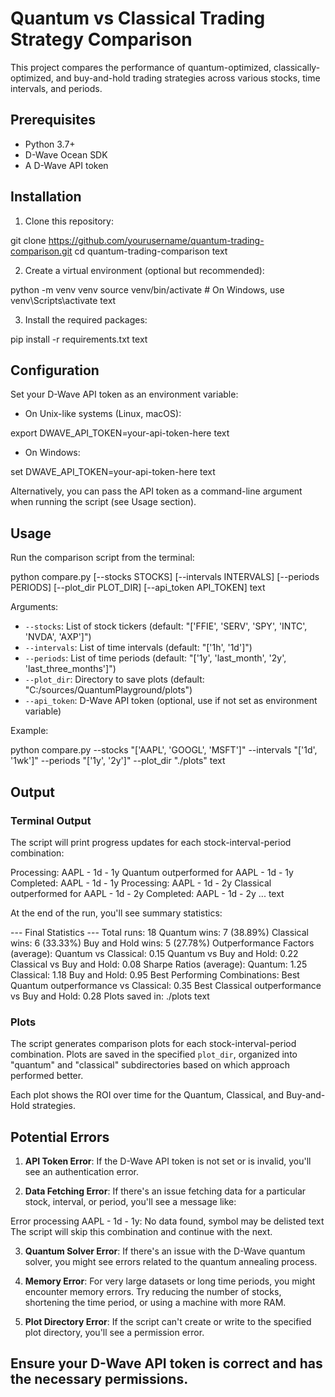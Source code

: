 # Quantum vs Classical Trading Strategy Comparison

This project compares the performance of quantum-optimized, classically-optimized, and buy-and-hold trading strategies across various stocks, time intervals, and periods.

## Prerequisites

- Python 3.7+
- D-Wave Ocean SDK
- A D-Wave API token

## Installation

1. Clone this repository:

git clone https://github.com/yourusername/quantum-trading-comparison.git
cd quantum-trading-comparison
text

2. Create a virtual environment (optional but recommended):

python -m venv venv
source venv/bin/activate # On Windows, use venv\Scripts\activate
text

3. Install the required packages:

pip install -r requirements.txt
text

## Configuration

Set your D-Wave API token as an environment variable:

- On Unix-like systems (Linux, macOS):

export DWAVE_API_TOKEN=your-api-token-here
text

- On Windows:

set DWAVE_API_TOKEN=your-api-token-here
text

Alternatively, you can pass the API token as a command-line argument when running the script (see Usage section).

## Usage

Run the comparison script from the terminal:


python compare.py [--stocks STOCKS] [--intervals INTERVALS] [--periods PERIODS] [--plot_dir PLOT_DIR] [--api_token API_TOKEN]
text

Arguments:
- `--stocks`: List of stock tickers (default: "['FFIE', 'SERV', 'SPY', 'INTC', 'NVDA', 'AXP']")
- `--intervals`: List of time intervals (default: "['1h', '1d']")
- `--periods`: List of time periods (default: "['1y', 'last_month', '2y', 'last_three_months']")
- `--plot_dir`: Directory to save plots (default: "C:/sources/QuantumPlayground/plots")
- `--api_token`: D-Wave API token (optional, use if not set as environment variable)

Example:

python compare.py --stocks "['AAPL', 'GOOGL', 'MSFT']" --intervals "['1d', '1wk']" --periods "['1y', '2y']" --plot_dir "./plots"
text

## Output

### Terminal Output

The script will print progress updates for each stock-interval-period combination:


Processing: AAPL - 1d - 1y
Quantum outperformed for AAPL - 1d - 1y
Completed: AAPL - 1d - 1y
Processing: AAPL - 1d - 2y
Classical outperformed for AAPL - 1d - 2y
Completed: AAPL - 1d - 2y
...
text

At the end of the run, you'll see summary statistics:


--- Final Statistics ---
Total runs: 18
Quantum wins: 7 (38.89%)
Classical wins: 6 (33.33%)
Buy and Hold wins: 5 (27.78%)
Outperformance Factors (average):
Quantum vs Classical: 0.15
Quantum vs Buy and Hold: 0.22
Classical vs Buy and Hold: 0.08
Sharpe Ratios (average):
Quantum: 1.25
Classical: 1.18
Buy and Hold: 0.95
Best Performing Combinations:
Best Quantum outperformance vs Classical: 0.35
Best Classical outperformance vs Buy and Hold: 0.28
Plots saved in: ./plots
text

### Plots

The script generates comparison plots for each stock-interval-period combination. Plots are saved in the specified `plot_dir`, organized into "quantum" and "classical" subdirectories based on which approach performed better.

Each plot shows the ROI over time for the Quantum, Classical, and Buy-and-Hold strategies.

## Potential Errors

1. **API Token Error**: If the D-Wave API token is not set or is invalid, you'll see an authentication error.

2. **Data Fetching Error**: If there's an issue fetching data for a particular stock, interval, or period, you'll see a message like:

Error processing AAPL - 1d - 1y: No data found, symbol may be delisted
text
The script will skip this combination and continue with the next.

3. **Quantum Solver Error**: If there's an issue with the D-Wave quantum solver, you might see errors related to the quantum annealing process.

4. **Memory Error**: For very large datasets or long time periods, you might encounter memory errors. Try reducing the number of stocks, shortening the time period, or using a machine with more RAM.

5. **Plot Directory Error**: If the script can't create or write to the specified plot directory, you'll see a permission error.

## Ensure your D-Wave API token is correct and has the necessary permissions.

